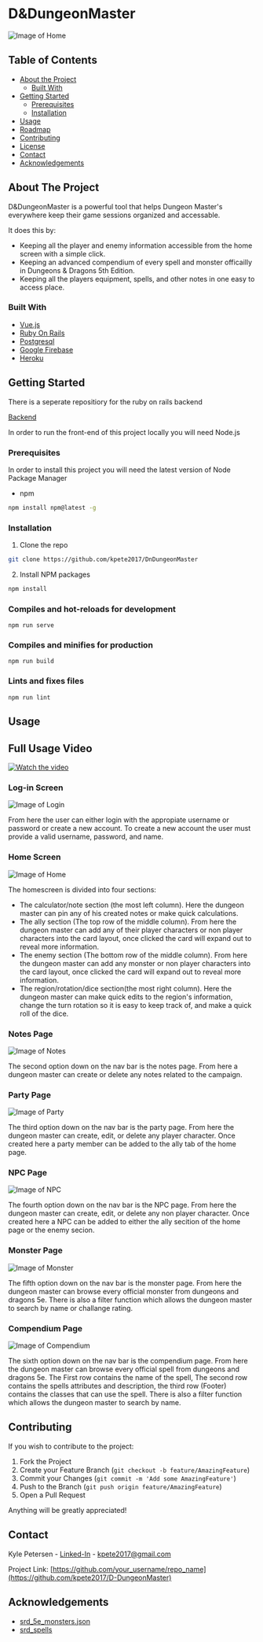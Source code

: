 # D&DungeonMaster
![Image of Home](https://github.com/kpete2017/D-DungeonMaster/blob/master/src/assets/screenshot.PNG?raw=true)

<!-- TABLE OF CONTENTS -->
## Table of Contents

* [About the Project](#about-the-project)
  * [Built With](#built-with)
* [Getting Started](#getting-started)
  * [Prerequisites](#prerequisites)
  * [Installation](#installation)
* [Usage](#usage)
* [Roadmap](#roadmap)
* [Contributing](#contributing)
* [License](#license)
* [Contact](#contact)
* [Acknowledgements](#acknowledgements)


<!-- ABOUT THE PROJECT -->
## About The Project

D&DungeonMaster is a powerful tool that helps Dungeon Master's everywhere keep their game sessions organized and accessable.

It does this by:
* Keeping all the player and enemy information accessible from the home screen with a simple click.
* Keeping an advanced compendium of every spell and monster officailly in Dungeons & Dragons 5th Edition.
* Keeping all the players equipment, spells, and other notes in one easy to access place.

### Built With
* [Vue.js](https://vuejs.org/)
* [Ruby On Rails](https://rubyonrails.org/)
* [Postgresql](https://www.postgresql.org/)
* [Google Firebase](https://firebase.google.com/)
* [Heroku](https://www.heroku.com/about)



<!-- GETTING STARTED -->
## Getting Started

There is a seperate repositiory for the ruby on rails backend

[Backend](https://github.com/kpete2017/dndungeonmaster_backend.git)

In order to run the front-end of this project locally you will need Node.js

### Prerequisites

In order to install this project you will need the latest version of Node Package Manager
* npm
```sh
npm install npm@latest -g
```

### Installation

1. Clone the repo
```sh
git clone https://github.com/kpete2017/DnDungeonMaster
```
2. Install NPM packages
```sh
npm install
```

### Compiles and hot-reloads for development
```
npm run serve
```

### Compiles and minifies for production
```
npm run build
```

### Lints and fixes files
```
npm run lint
```

<!-- USAGE EXAMPLES -->
## Usage

## Full Usage Video
[![Watch the video](https://i9.ytimg.com/vi_webp/LY_SHCTwNwU/mqdefault.webp?sqp=CJSd9_kF&rs=AOn4CLBSups0_Z2ZWYFbuu9d7-sv_rqQxQ)](https://youtu.be/LY_SHCTwNwU)


### Log-in Screen
![Image of Login](https://github.com/kpete2017/D-DungeonMaster/blob/master/src/assets/Login.PNG?raw=true)

From here the user can either login with the appropiate username or password or create a new account.
To create a new account the user must provide a valid username, password, and name.

### Home Screen
![Image of Home](https://github.com/kpete2017/D-DungeonMaster/blob/master/src/assets/screenshot.PNG?raw=true)

The homescreen is divided into four sections:
* The calculator/note section (the most left column). Here the dungeon master can pin any of his created notes or make quick calculations.
* The ally section (The top row of the middle column). From here the dungeon master can add any of their player characters or non player characters into the card layout, once clicked the card will expand out to reveal more information.
* The enemy section (The bottom row of the middle column). From here the dungeon master can add any monster or non player characters into the card layout, once clicked the card will expand out to reveal more information.
* The region/rotation/dice section(the most right column). Here the dungeon master can make quick edits to the region's information, change the turn rotation so it is easy to keep track of, and make a quick roll of the dice.

### Notes Page
![Image of Notes](https://github.com/kpete2017/D-DungeonMaster/blob/master/src/assets/notes.PNG?raw=true)

The second option down on the nav bar is the notes page.
From here a dungeon master can create or delete any notes related to the campaign.

### Party Page
![Image of Party](https://github.com/kpete2017/D-DungeonMaster/blob/master/src/assets/Party.PNG?raw=true)

The third option down on the nav bar is the party page.
From here the dungeon master can create, edit, or delete any player character.
Once created here a party member can be added to the ally tab of the home page.

### NPC Page
![Image of NPC](https://github.com/kpete2017/D-DungeonMaster/blob/master/src/assets/NPC.PNG?raw=true)

The fourth option down on the nav bar is the NPC page.
From here the dungeon master can create, edit, or delete any non player character.
Once created here a NPC can be added to either the ally secition of the home page or the enemy secion.

### Monster Page
![Image of Monster](https://github.com/kpete2017/D-DungeonMaster/blob/master/src/assets/Monster.PNG?raw=true)

The fifth option down on the nav bar is the monster page.
From here the dungeon master can browse every official monster from dungeons and dragons 5e.
There is also a filter function which allows the dungeon master to search by name or challange rating.

### Compendium Page
![Image of Compendium](https://github.com/kpete2017/D-DungeonMaster/blob/master/src/assets/Compendium.PNG?raw=true)

The sixth option down on the nav bar is the compendium page.
From here the dungeon master can browse every official spell from dungeons and dragons 5e.
The First row contains the name of the spell, The second row contains the spells attributes and description, the third row (Footer) contains the classes that can use the spell.
There is also a filter function which allows the dungeon master to search by name.


<!-- CONTRIBUTING -->
## Contributing

If you wish to contribute to the project:

1. Fork the Project
2. Create your Feature Branch (`git checkout -b feature/AmazingFeature`)
3. Commit your Changes (`git commit -m 'Add some AmazingFeature'`)
4. Push to the Branch (`git push origin feature/AmazingFeature`)
5. Open a Pull Request


Anything will be greatly appreciated!


<!-- CONTACT -->
## Contact

Kyle Petersen - [Linked-In](https://www.linkedin.com/in/kyle-petersen-27259b18b/) - kpete2017@gmail.com

Project Link: [https://github.com/your_username/repo_name](https://github.com/kpete2017/D-DungeonMaster)

<!-- ACKNOWLEDGEMENTS -->
## Acknowledgements
* [srd_5e_monsters.json](https://gist.github.com/tkfu/9819e4ac6d529e225e9fc58b358c3479)
* [srd_spells](https://github.com/vorpalhex/srd_spells)

<!-- MARKDOWN LINKS & IMAGES -->
<!-- https://www.markdownguide.org/basic-syntax/#reference-style-links -->
[contributors-shield]: https://img.shields.io/github/contributors/othneildrew/Best-README-Template.svg?style=flat-square
[contributors-url]: https://github.com/othneildrew/Best-README-Template/graphs/contributors
[forks-shield]: https://img.shields.io/github/forks/othneildrew/Best-README-Template.svg?style=flat-square
[forks-url]: https://github.com/othneildrew/Best-README-Template/network/members
[stars-shield]: https://img.shields.io/github/stars/othneildrew/Best-README-Template.svg?style=flat-square
[stars-url]: https://github.com/othneildrew/Best-README-Template/stargazers
[issues-shield]: https://img.shields.io/github/issues/othneildrew/Best-README-Template.svg?style=flat-square
[issues-url]: https://github.com/othneildrew/Best-README-Template/issues
[license-shield]: https://img.shields.io/github/license/othneildrew/Best-README-Template.svg?style=flat-square
[license-url]: https://github.com/othneildrew/Best-README-Template/blob/master/LICENSE.txt
[linkedin-shield]: https://img.shields.io/badge/-LinkedIn-black.svg?style=flat-square&logo=linkedin&colorB=555
[linkedin-url]: https://linkedin.com/in/othneildrew
[product-screenshot]: images/screenshot.png
